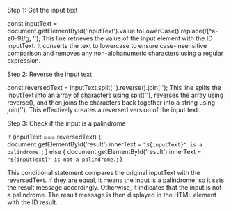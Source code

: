Step 1: Get the input text

const inputText = document.getElementById('inputText').value.toLowerCase().replace(/[^a-z0-9]/g, '');
This line retrieves the value of the input element with the ID inputText. It converts the text to lowercase to ensure case-insensitive comparison and removes any non-alphanumeric characters using a regular expression.



Step 2: Reverse the input text

const reversedText = inputText.split('').reverse().join('');
This line splits the inputText into an array of characters using split(''), reverses the array using reverse(), and then joins the characters back together into a string using join(''). This effectively creates a reversed version of the input text.




Step 3: Check if the input is a palindrome

if (inputText === reversedText) {
    document.getElementById('result').innerText = `"${inputText}" is a palindrome.`;
} else {
    document.getElementById('result').innerText = `"${inputText}" is not a palindrome.`;
}


This conditional statement compares the original inputText with the reversedText. If they are equal, it means the input is a palindrome, so it sets the result message accordingly. Otherwise, it indicates that the input is not a palindrome. The result message is then displayed in the HTML element with the ID result.